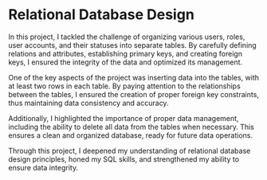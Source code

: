# Relational Database Design

In this project, I tackled the challenge of organizing various users, roles, user accounts, and their statuses into separate tables. By carefully defining relations and attributes, establishing primary keys, and creating foreign keys, I ensured the integrity of the data and optimized its management.

One of the key aspects of the project was inserting data into the tables, with at least two rows in each table. By paying attention to the relationships between the tables, I ensured the creation of proper foreign key constraints, thus maintaining data consistency and accuracy.

Additionally, I highlighted the importance of proper data management, including the ability to delete all data from the tables when necessary. This ensures a clean and organized database, ready for future data operations.

Through this project, I deepened my understanding of relational database design principles, honed my SQL skills, and strengthened my ability to ensure data integrity.
